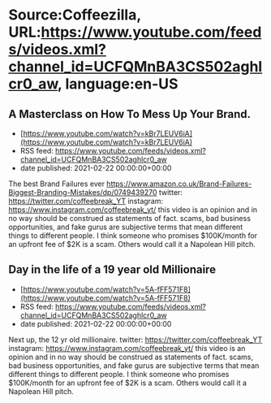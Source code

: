 # Source:Coffeezilla, URL:https://www.youtube.com/feeds/videos.xml?channel_id=UCFQMnBA3CS502aghlcr0_aw, language:en-US

## A Masterclass on How To Mess Up Your Brand.
 - [https://www.youtube.com/watch?v=kBr7LEUV6iA](https://www.youtube.com/watch?v=kBr7LEUV6iA)
 - RSS feed: https://www.youtube.com/feeds/videos.xml?channel_id=UCFQMnBA3CS502aghlcr0_aw
 - date published: 2021-02-22 00:00:00+00:00

The best Brand Failures ever
https://www.amazon.co.uk/Brand-Failures-Biggest-Branding-Mistakes/dp/0749439270
twitter: https://twitter.com/coffeebreak_YT
instagram: https://www.instagram.com/coffeebreak_yt/
this video is an opinion and in no way should be construed as statements of fact. scams, bad business opportunities, and fake gurus are subjective terms that mean different things to different people. I think someone who promises $100K/month for an upfront fee of $2K is a scam. Others would call it a Napolean Hill pitch.

## Day in the life of a 19 year old Millionaire
 - [https://www.youtube.com/watch?v=5A-fFF571F8](https://www.youtube.com/watch?v=5A-fFF571F8)
 - RSS feed: https://www.youtube.com/feeds/videos.xml?channel_id=UCFQMnBA3CS502aghlcr0_aw
 - date published: 2021-02-22 00:00:00+00:00

Next up, the 12 yr old millionaire. 
twitter: https://twitter.com/coffeebreak_YT
instagram: https://www.instagram.com/coffeebreak_yt/
this video is an opinion and in no way should be construed as statements of fact. scams, bad business opportunities, and fake gurus are subjective terms that mean different things to different people. I think someone who promises $100K/month for an upfront fee of $2K is a scam. Others would call it a Napolean Hill pitch.

